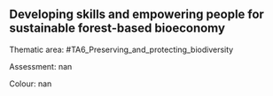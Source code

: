 ## Developing skills and empowering people for sustainable forest-based bioeconomy

Thematic area: #TA6_Preserving_and_protecting_biodiversity

Assessment: nan

Colour: nan